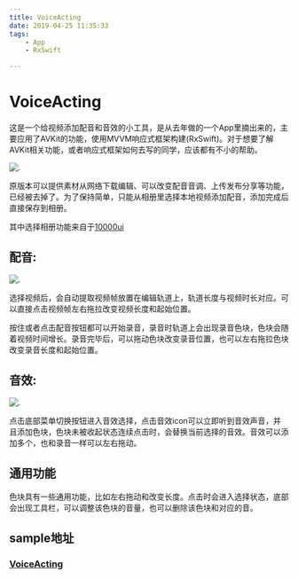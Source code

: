 ```yaml
---
title: VoiceActing
date: 2019-04-25 11:35:33
tags:
	- App
	- RxSwift

---
```



# VoiceActing

这是一个给视频添加配音和音效的小工具，是从去年做的一个App里摘出来的，主要应用了AVKit的功能，使用MVVM响应式框架构建(RxSwift)。对于想要了解AVKit相关功能，或者响应式框架如何去写的同学，应该都有不小的帮助。

![.](VoiceActing.jpeg)

原版本可以提供素材从网络下载编辑、可以改变配音音调、上传发布分享等功能，已经被去掉了。为了保持简单，只能从相册里选择本地视频添加配音，添加完成后直接保存到相册。

其中选择相册功能来自于[10000ui](https://github.com/blurryssky/10000ui)

## 配音:

![.](VoiceActing0.gif)

选择视频后，会自动提取视频帧放置在编辑轨道上，轨道长度与视频时长对应。可以直接点击视频帧左右拖拉改变视频长度和起始位置。

按住或者点击配音按钮都可以开始录音，录音时轨道上会出现录音色块，色块会随着视频时间增长。录音完毕后，可以拖动色块改变录音位置，也可以左右拖拉色块改变录音长度和起始位置。

## 音效:

![.](VoiceActing1.gif)

点击底部菜单切换按钮进入音效选择，点击音效icon可以立即听到音效声音，并且添加色块，色块未被收起状态连续点击时，会替换当前选择的音效。音效可以添加多个，也和录音一样可以左右拖动。

## 通用功能

色块具有一些通用功能，比如左右拖动和改变长度。点击时会进入选择状态，底部会出现工具栏，可以调整该色块的音量，也可以删除该色块和对应的音。

## sample地址

### [VoiceActing](https://github.com/blurryssky/VoiceActing)
